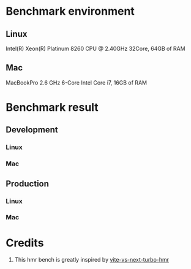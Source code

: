 

<!---benchStart-->
# Benchmark environment

## Linux
Intel(R) Xeon(R) Platinum 8260 CPU @ 2.40GHz 32Core, 64GB of RAM
## Mac
MacBookPro 2.6 GHz 6-Core Intel Core i7, 16GB of RAM

# Benchmark result

## Development 

### Linux 


### Mac


## Production

### Linux 


### Mac

<!---benchEnd-->
	
	
	

# Credits
1. This hmr bench is greatly inspired by [vite-vs-next-turbo-hmr](https://github.com/yyx990803/vite-vs-next-turbo-hmr/tree/main)